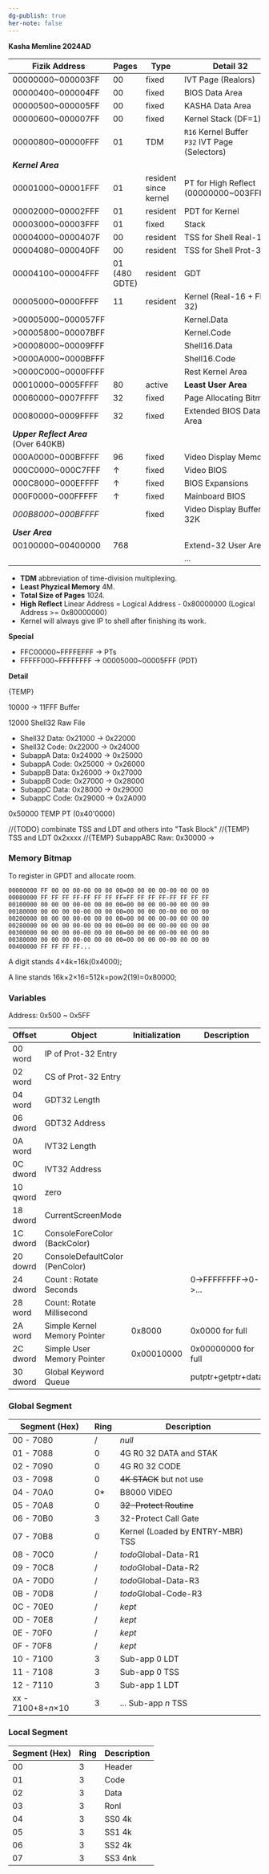 ```yaml
---
dg-publish: true
her-note: false
---
```



**Kasha Memline 2024AD**



| Fizik Address | Pages | Type | Detail 32 |
| ---- | ---- | ---- | ---- |
| 00000000~000003FF | 00 | fixed | IVT Page (Realors) |
| 00000400~000004FF | 00 | fixed | BIOS Data Area |
| 00000500~000005FF | 00 | fixed | KASHA Data Area |
| 00000600~000007FF | 00 | fixed | Kernel Stack (DF=1) |
| 00000800~00000FFF | 01 | TDM | `R16` Kernel Buffer <br>`P32` IVT Page (Selectors) |
| ***Kernel Area*** |  |  |  |
| 00001000~00001FFF | 01 | resident since kernel | PT for High Reflect (00000000~003FFFFF) |
| 00002000~00002FFF | 01 | resident | PDT for Kernel |
| 00003000~00003FFF | 01 | fixed | Stack |
| 00004000~0000407F | 00 | resident | TSS for Shell Real-16 |
| 00004080~000040FF | 00 | resident | TSS for Shell Prot-32 |
| 00004100~00004FFF | 01 (480 GDTE) | resident | GDT |
| 00005000~0000FFFF | 11 | resident | Kernel (Real-16 + Flap-32) |
| >00005000~000057FF |  |  | Kernel.Data |
| >00005800~00007BFF |  |  | Kernel.Code |
| >00008000~00009FFF |  |  | Shell16.Data |
| >0000A000~0000BFFF |  |  | Shell16.Code |
| >0000C000~0000FFFF |  |  | Rest Kernel Area |
| 00010000~0005FFFF | 80 | active | **Least User Area** |
| 00060000~0007FFFF | 32 | fixed | Page Allocating Bitmap |
| 00080000~0009FFFF | 32 | fixed | Extended BIOS Data Area |
| ***Upper Reflect Area*** (Over 640KB) |  |  |  |
| 000A0000~000BFFFF | 96 | fixed | Video Display Memory |
| 000C0000~000C7FFF | ↑ | fixed | Video BIOS |
| 000C8000~000EFFFF | ↑ | fixed | BIOS Expansions |
| 000F0000~000FFFFF | ↑ | fixed | Mainboard BIOS |
| *000B8000~000BFFFF* |  | fixed | Video Display Buffer 32K |
| ***User Area*** |  |  |  |
| 00100000~00400000 | 768 |  | Extend-32 User Area |
|  |  |  | ... |

- **TDM** abbreviation of time-division multiplexing.
- **Least Phyzical Memory** 4M.
- **Total Size of Pages** 1024.
- **High Reflect** Linear Address = Logical Address - 0x80000000 (Logical Address >= 0x80000000)
- Kernel will always give IP to shell after finishing its work.

**Special** 

- FFC00000~FFFFEFFF → PTs
- FFFFF000~FFFFFFFF → 00005000~00005FFF (PDT)

**Detail**

{TEMP}

10000 -> 11FFF Buffer

12000 Shell32 Raw File

- Shell32 Data: 0x21000 -> 0x22000
- Shell32 Code: 0x22000 -> 0x24000
- SubappA Data: 0x24000 -> 0x25000
- SubappA Code: 0x25000 -> 0x26000
- SubappB Data: 0x26000 -> 0x27000
- SubappB Code: 0x27000 -> 0x28000
- SubappC Data: 0x28000 -> 0x29000
- SubappC Code: 0x29000 -> 0x2A000

0x50000 TEMP PT (0x40'0000)


//{TODO} combinate TSS and LDT and others into "Task Block"
//{TEMP} TSS and LDT 0x2xxxx
//{TEMP} SubappABC Raw: 0x30000 -> 


### Memory Bitmap

To register in GPDT and allocate room.

```
00000000 FF 00 00 00-00 00 00 00=00 00 00 00-00 00 00 00
00080000 FF FF FF FF-FF FF FF FF=FF FF FF FF-FF FF FF FF
00100000 00 00 00 00-00 00 00 00=00 00 00 00-00 00 00 00
00180000 00 00 00 00-00 00 00 00=00 00 00 00-00 00 00 00
00200000 00 00 00 00-00 00 00 00=00 00 00 00-00 00 00 00
00280000 00 00 00 00-00 00 00 00=00 00 00 00-00 00 00 00
00300000 00 00 00 00-00 00 00 00=00 00 00 00-00 00 00 00
00380000 00 00 00 00-00 00 00 00=00 00 00 00-00 00 00 00
00400000 FF FF FF FF... 
```

A digit stands 4×4k=16k(0x4000);

A line stands 16k×2×16=512k=pow2(19)=0x80000;



### Variables


Address: 0x500 ~ 0x5FF


| Offset | Object | Initialization | Description |
| ---- | ---- | ---- | ---- |
| 00 word | IP of Prot-32 Entry |  |  |
| 02 word | CS of Prot-32 Entry |  |  |
| 04 word | GDT32 Length |  |  |
| 06 dword | GDT32 Address |  |  |
| 0A word | IVT32 Length |  |  |
| 0C dword | IVT32 Address |  |  |
| 10 qword | zero |  |  |
| 18 dword | CurrentScreenMode |  |  |
| 1C dword | ConsoleForeColor (BackColor) |  |  |
| 20 dowrd | ConsoleDefaultColor (PenColor) |  |  |
| 24 dword | Count : Rotate Seconds |  | 0->FFFFFFFF->0->... |
| 28 word | Count: Rotate Millisecond |  |  |
| 2A word | Simple Kernel Memory Pointer | 0x8000 | 0x0000 for full |
| 2C dword | Simple User Memory Pointer | 0x00010000 | 0x00000000 for full |
| 30 dword | Global Keyword Queue |  | putptr+getptr+data |

### Global Segment

| Segment (Hex)      | Ring | Description                      |
| ------------------ | ---- | -------------------------------- |
| 00 - 7080          | /    | *null*                           |
| 01 - 7088          | 0    | 4G R0 32 DATA and STAK           |
| 02 - 7090          | 0    | 4G R0 32 CODE                    |
| 03 - 7098          | 0    | <del>4K STACK</del> but not use  |
| 04 - 70A0          | 0\*  | B8000 VIDEO                      |
| 05 - 70A8          | 0    | <del>32-Protect Routine</del>    |
| 06 - 70B0          | 3    | 32-Protect Call Gate             |
| 07 - 70B8          | 0    | Kernel (Loaded by ENTRY-MBR) TSS |
| 08 - 70C0          | /    | *todo*Global-Data-R1                           |
| 09 - 70C8          | /    | *todo*Global-Data-R2                           |
| 0A - 70D0          | /    | *todo*Global-Data-R3                           |
| 0B - 70D8          | /    | *todo*Global-Code-R3                           |
| 0C - 70E0          | /    | *kept*                           |
| 0D - 70E8          | /    | *kept*                           |
| 0E - 70F0          | /    | *kept*                           |
| 0F - 70F8          | /    | *kept*                           |
| 10 - 7100          | 3    | Sub-app 0 LDT                    |
| 11 - 7108          | 3    | Sub-app 0 TSS                    |
| 12 - 7110          | 3    | Sub-app 1 LDT                    |
| xx - 7100+8+*n*×10 | 3    | ... Sub-app *n* TSS              |

### Local Segment

| Segment (Hex) | Ring | Description |
| ------------- | ---- | ----------- |
| 00            | 3    | Header      |
| 01            | 3    | Code        |
| 02            | 3    | Data        |
| 03            | 3    | Ronl        |
| 04            | 3    | SS0 4k      |
| 05            | 3    | SS1 4k      |
| 06            | 3    | SS2 4k      |
| 07            | 3    | SS3 4nk     |


